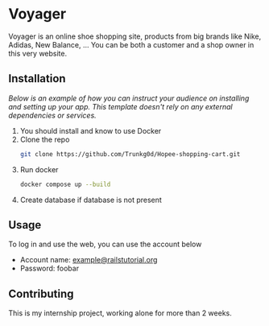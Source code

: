 # Voyager

Voyager is an online shoe shopping site, products from big brands like Nike, Adidas, New Balance, ... You can be both a customer and a shop owner in this very website.

## Installation

_Below is an example of how you can instruct your audience on installing and setting up your app. This template doesn't rely on any external dependencies or services._

1. You should install and know to use Docker
2. Clone the repo
    ```sh
    git clone https://github.com/Trunkg0d/Hopee-shopping-cart.git
    ```
3. Run docker
    ```sh
    docker compose up --build
    ```
4. Create database if database is not present
## Usage
To log in and use the web, you can use the account below
- Account name: example@railstutorial.org
- Password: foobar

## Contributing

This is my internship project, working alone for more than 2 weeks.
